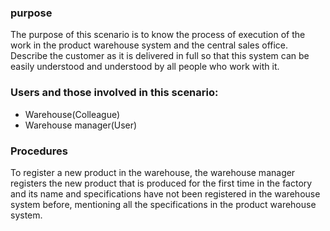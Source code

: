 ### purpose
The purpose of this scenario is to know the process of execution of the work in the product warehouse system and the central sales office. 
Describe the customer as it is delivered in full so that this system can be easily understood and understood by all people who work with it.

### Users and those involved in this scenario:
- Warehouse(Colleague)
- Warehouse manager(User)

### Procedures
To register a new product in the warehouse, the warehouse manager registers the new product that is produced for the first time in the factory and its name and specifications have not been registered in the warehouse system before, mentioning all the specifications in the product warehouse system.
